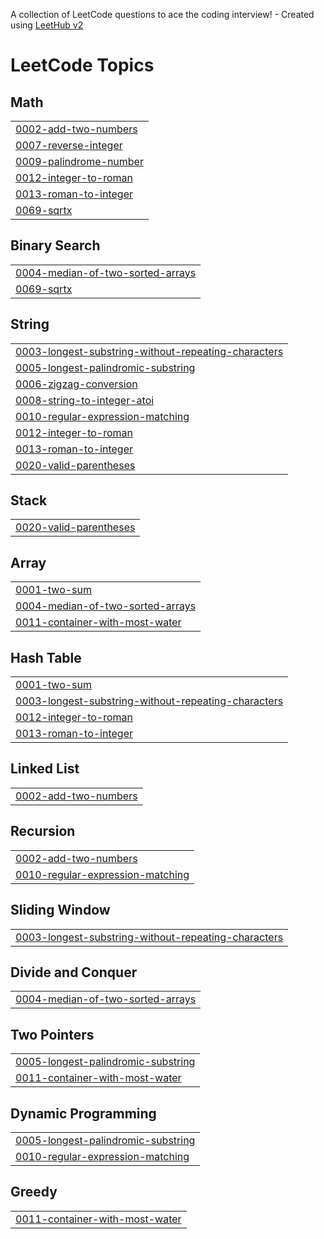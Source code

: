 A collection of LeetCode questions to ace the coding interview! - Created using [LeetHub v2](https://github.com/arunbhardwaj/LeetHub-2.0)
<!---LeetCode Topics Start-->
# LeetCode Topics
## Math
|  |
| ------- |
| [0002-add-two-numbers](https://github.com/manasaavarmaa/Leetcode/tree/master/0002-add-two-numbers) |
| [0007-reverse-integer](https://github.com/manasaavarmaa/Leetcode/tree/master/0007-reverse-integer) |
| [0009-palindrome-number](https://github.com/manasaavarmaa/Leetcode/tree/master/0009-palindrome-number) |
| [0012-integer-to-roman](https://github.com/manasaavarmaa/Leetcode/tree/master/0012-integer-to-roman) |
| [0013-roman-to-integer](https://github.com/manasaavarmaa/Leetcode/tree/master/0013-roman-to-integer) |
| [0069-sqrtx](https://github.com/manasaavarmaa/Leetcode/tree/master/0069-sqrtx) |
## Binary Search
|  |
| ------- |
| [0004-median-of-two-sorted-arrays](https://github.com/manasaavarmaa/Leetcode/tree/master/0004-median-of-two-sorted-arrays) |
| [0069-sqrtx](https://github.com/manasaavarmaa/Leetcode/tree/master/0069-sqrtx) |
## String
|  |
| ------- |
| [0003-longest-substring-without-repeating-characters](https://github.com/manasaavarmaa/Leetcode/tree/master/0003-longest-substring-without-repeating-characters) |
| [0005-longest-palindromic-substring](https://github.com/manasaavarmaa/Leetcode/tree/master/0005-longest-palindromic-substring) |
| [0006-zigzag-conversion](https://github.com/manasaavarmaa/Leetcode/tree/master/0006-zigzag-conversion) |
| [0008-string-to-integer-atoi](https://github.com/manasaavarmaa/Leetcode/tree/master/0008-string-to-integer-atoi) |
| [0010-regular-expression-matching](https://github.com/manasaavarmaa/Leetcode/tree/master/0010-regular-expression-matching) |
| [0012-integer-to-roman](https://github.com/manasaavarmaa/Leetcode/tree/master/0012-integer-to-roman) |
| [0013-roman-to-integer](https://github.com/manasaavarmaa/Leetcode/tree/master/0013-roman-to-integer) |
| [0020-valid-parentheses](https://github.com/manasaavarmaa/Leetcode/tree/master/0020-valid-parentheses) |
## Stack
|  |
| ------- |
| [0020-valid-parentheses](https://github.com/manasaavarmaa/Leetcode/tree/master/0020-valid-parentheses) |
## Array
|  |
| ------- |
| [0001-two-sum](https://github.com/manasaavarmaa/Leetcode/tree/master/0001-two-sum) |
| [0004-median-of-two-sorted-arrays](https://github.com/manasaavarmaa/Leetcode/tree/master/0004-median-of-two-sorted-arrays) |
| [0011-container-with-most-water](https://github.com/manasaavarmaa/Leetcode/tree/master/0011-container-with-most-water) |
## Hash Table
|  |
| ------- |
| [0001-two-sum](https://github.com/manasaavarmaa/Leetcode/tree/master/0001-two-sum) |
| [0003-longest-substring-without-repeating-characters](https://github.com/manasaavarmaa/Leetcode/tree/master/0003-longest-substring-without-repeating-characters) |
| [0012-integer-to-roman](https://github.com/manasaavarmaa/Leetcode/tree/master/0012-integer-to-roman) |
| [0013-roman-to-integer](https://github.com/manasaavarmaa/Leetcode/tree/master/0013-roman-to-integer) |
## Linked List
|  |
| ------- |
| [0002-add-two-numbers](https://github.com/manasaavarmaa/Leetcode/tree/master/0002-add-two-numbers) |
## Recursion
|  |
| ------- |
| [0002-add-two-numbers](https://github.com/manasaavarmaa/Leetcode/tree/master/0002-add-two-numbers) |
| [0010-regular-expression-matching](https://github.com/manasaavarmaa/Leetcode/tree/master/0010-regular-expression-matching) |
## Sliding Window
|  |
| ------- |
| [0003-longest-substring-without-repeating-characters](https://github.com/manasaavarmaa/Leetcode/tree/master/0003-longest-substring-without-repeating-characters) |
## Divide and Conquer
|  |
| ------- |
| [0004-median-of-two-sorted-arrays](https://github.com/manasaavarmaa/Leetcode/tree/master/0004-median-of-two-sorted-arrays) |
## Two Pointers
|  |
| ------- |
| [0005-longest-palindromic-substring](https://github.com/manasaavarmaa/Leetcode/tree/master/0005-longest-palindromic-substring) |
| [0011-container-with-most-water](https://github.com/manasaavarmaa/Leetcode/tree/master/0011-container-with-most-water) |
## Dynamic Programming
|  |
| ------- |
| [0005-longest-palindromic-substring](https://github.com/manasaavarmaa/Leetcode/tree/master/0005-longest-palindromic-substring) |
| [0010-regular-expression-matching](https://github.com/manasaavarmaa/Leetcode/tree/master/0010-regular-expression-matching) |
## Greedy
|  |
| ------- |
| [0011-container-with-most-water](https://github.com/manasaavarmaa/Leetcode/tree/master/0011-container-with-most-water) |
<!---LeetCode Topics End-->